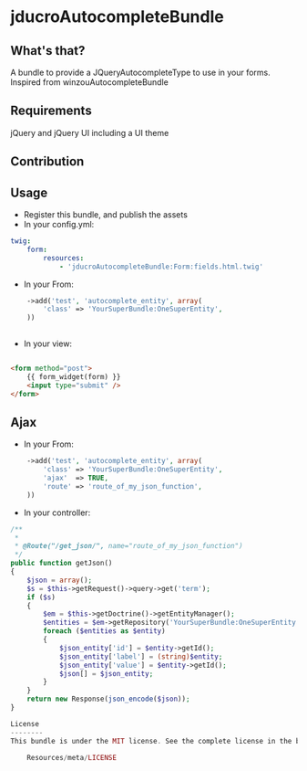 jducroAutocompleteBundle
============

What's that?
--------------
A bundle to provide a JQueryAutocompleteType to use in your forms.
Inspired from winzouAutocompleteBundle

Requirements
------------
jQuery and jQuery UI including a UI theme

Contribution
------------

Usage
------

  - Register this bundle, and publish the assets
  - In your config.yml:
  
```yaml
twig:
    form:
        resources:
            - 'jducroAutocompleteBundle:Form:fields.html.twig'
```

  - In your From:
  
```php
    ->add('test', 'autocomplete_entity', array(
        'class' => 'YourSuperBundle:OneSuperEntity',
    ))
    
```

  - In your view:
  
```html

<form method="post">
    {{ form_widget(form) }}
    <input type="submit" />
</form>
```
Ajax
------

  - In your From:
  
```php
    ->add('test', 'autocomplete_entity', array(
        'class' => 'YourSuperBundle:OneSuperEntity',
		'ajax'	=> TRUE,
		'route'	=> 'route_of_my_json_function',
    ))
```

  - In your controller:

```php
/**
 *
 * @Route("/get_json/", name="route_of_my_json_function")
 */
public function getJson()
{
    $json = array();
    $s = $this->getRequest()->query->get('term');
    if ($s)
    {
        $em = $this->getDoctrine()->getEntityManager();
        $entities = $em->getRepository('YourSuperBundle:OneSuperEntity')->search($s);
        foreach ($entities as $entity)
        {
            $json_entity['id'] = $entity->getId();
            $json_entity['label'] = (string)$entity;
            $json_entity['value'] = $entity->getId();
            $json[] = $json_entity;
        }
    }
    return new Response(json_encode($json));
}

License
--------
This bundle is under the MIT license. See the complete license in the bundle:

    Resources/meta/LICENSE
